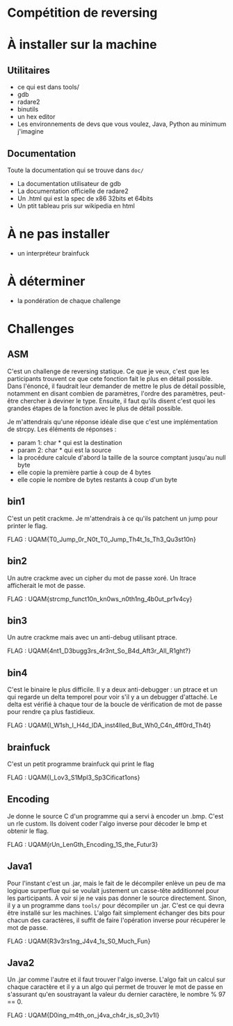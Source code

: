 # Compétition de reversing

# À installer sur la machine

## Utilitaires
- ce qui est dans tools/ 
- gdb
- radare2
- binutils
- un hex editor
- Les environnements de devs que vous voulez, Java, Python au minimum j'imagine

## Documentation
Toute la documentation qui se trouve dans `doc/`
- La documentation utilisateur de gdb
- La documentation officielle de radare2
- Un .html qui est la spec de x86 32bits et 64bits
- Un ptit tableau pris sur wikipedia en html

# À ne pas installer
- un interpréteur brainfuck
 
# À déterminer
- la pondération de chaque challenge

# Challenges

## ASM

C'est un challenge de reversing statique. Ce que je veux, c'est que les participants trouvent ce que cete fonction fait le plus en détail possible. Dans l'énoncé, il faudrait leur demander de mettre le plus de détail possible, notamment en disant combien de paramètres, l'ordre des paramètres, peut-être chercher à deviner le type. Ensuite, il faut qu'ils disent c'est quoi les grandes étapes de la fonction avec le plus de détail possible. 

Je m'attendrais qu'une réponse idéale dise que c'est une implémentation de strcpy. 
Les éléments de réponses :
* param 1: char * qui est la destination
* param 2: char * qui est la source
* la procédure calcule d'abord la taille de la source comptant jusqu'au null byte
* elle copie la première partie à coup de 4 bytes
* elle copie le nombre de bytes restants à coup d'un byte

## bin1
C'est un petit crackme. Je m'attendrais à ce qu'ils patchent un jump pour printer le flag.

FLAG : UQAM{T0_Jump_0r_N0t_T0_Jump_Th4t_1s_Th3_Qu3st10n}

## bin2
Un autre crackme avec un cipher du mot de passe xoré. Un ltrace afficherait le mot de passe.

FLAG : UQAM{strcmp_funct10n_kn0ws_n0th1ng_4b0ut_pr1v4cy}

## bin3
Un autre crackme mais avec un anti-debug utilisant ptrace.

FLAG : UQAM{4nt1_D3bugg3rs_4r3nt_So_B4d_Aft3r_All_R1ght?}

## bin4
C'est le binaire le plus difficile. Il y a deux anti-debugger : un ptrace et un qui regarde un delta temporel pour voir s'il y a un debugger d'attaché. Le delta est vérifié à chaque tour de la boucle de vérification de mot de passe pour rendre ça plus fastidieux.

FLAG : UQAM{I_W1sh_I_H4d_IDA_inst4lled_But_Wh0_C4n_4ff0rd_Th4t}

## brainfuck
C'est un petit programme brainfuck qui print le flag

FLAG : UQAM{I_Lov3_S1Mpl3_Sp3Cificat1ons}

## Encoding
Je donne le source C d'un programme qui a servi à encoder un .bmp. C'est un rle custom. Ils doivent coder l'algo inverse pour décoder le bmp et obtenir le flag.

FLAG : UQAM{rUn_LenGth_Encoding_1S_the_Futur3}

## Java1
Pour l'instant c'est un .jar, mais le fait de le décompiler enlève un peu de ma logique surperflue qui se voulait justement un casse-tête additionnel pour les participants. À voir si je ne vais pas donner le source directement. Sinon, il y a un programme dans `tools/` pour décompiler un .jar. C'est ce qui devra être installé sur les machines. L'algo fait simplement échanger des bits pour chacun des caractères, il suffit de faire l'opération inverse pour récupérer le mot de passe.

FLAG : UQAM{R3v3rs1ng_J4v4_1s_S0_Much_Fun}

## Java2
Un .jar comme l'autre et il faut trouver l'algo inverse. L'algo fait un calcul sur chaque caractère et il y a un algo qui permet de trouver le mot de passe en s'assurant qu'en soustrayant la valeur du dernier caractère, le nombre % 97 == 0.

FLAG : UQAM{D0ing_m4th_on_j4va_ch4r_is_s0_3v1l}



